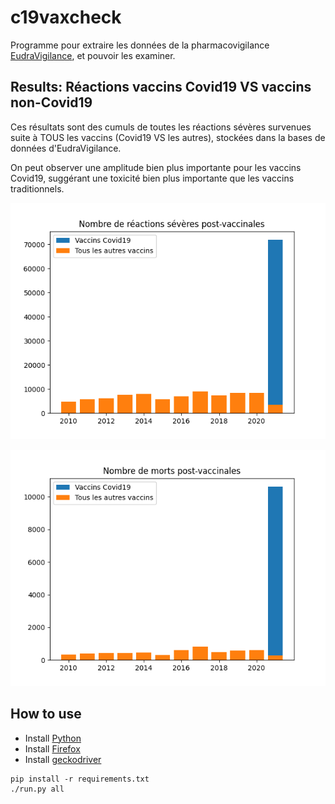 # c19vaxcheck

Programme pour extraire les données de la pharmacovigilance [EudraVigilance](https://www.adrreports.eu/en/search_subst.html), et pouvoir les examiner.

## Results: Réactions vaccins Covid19 VS vaccins non-Covid19

Ces résultats sont des cumuls de toutes les réactions sévères survenues suite à TOUS les vaccins (Covid19 VS les autres), stockées dans la bases de données d'EudraVigilance.

On peut observer une amplitude bien plus importante pour les vaccins Covid19, suggérant une toxicité bien plus importante que les vaccins traditionnels.

![Réactions sévères post-vaccinales](results/reactions_by_year_c19_severe.png)

![Morts post-vaccinales](results/reactions_by_year_c19_death.png)

## How to use

* Install [Python](https://www.python.org)
* Install [Firefox](https://www.mozilla.org/fr/firefox/new/)
* Install [geckodriver](https://github.com/mozilla/geckodriver/releases)

```
pip install -r requirements.txt
./run.py all
```